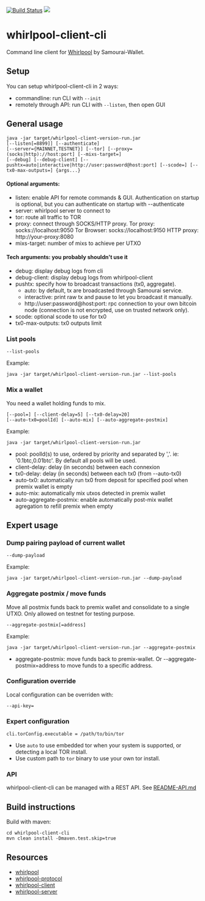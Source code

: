 [![Build Status](https://travis-ci.org/Samourai-Wallet/whirlpool-client-cli.svg?branch=develop)](https://travis-ci.org/Samourai-Wallet/whirlpool-client-cli)
[![](https://jitpack.io/v/Samourai-Wallet/whirlpool-client-cli.svg)](https://jitpack.io/#Samourai-Wallet/whirlpool-client-cli)

# whirlpool-client-cli

Command line client for [Whirlpool](https://github.com/Samourai-Wallet/Whirlpool) by Samourai-Wallet.


## Setup
You can setup whirlpool-client-cli in 2 ways:
- commandline: run CLI with ```--init```
- remotely through API: run CLI with ```--listen```, then open GUI


## General usage
```
java -jar target/whirlpool-client-version-run.jar
[--listen[=8899]] [--authenticate]
[--server={MAINNET,TESTNET}] [--tor] [--proxy=(socks|http)://host:port] [--mixs-target=]
[--debug] [--debug-client] [--pushtx=auto|interactive|http://user:password@host:port] [--scode=] [--tx0-max-outputs=] {args...}
```

#### Optional arguments:
- listen: enable API for remote commands & GUI. Authentication on startup is optional, but you can authenticate on startup with --authenticate
- server: whirlpool server to connect to
- tor: route all traffic to TOR
- proxy: connect through SOCKS/HTTP proxy.
    Tor proxy: socks://localhost:9050
    Tor Browser: socks://localhost:9150
    HTTP proxy: http://your-proxy:8080
- mixs-target: number of mixs to achieve per UTXO

#### Tech arguments: you probably shouldn't use it
- debug: display debug logs from cli
- debug-client: display debug logs from whirlpool-client
- pushtx: specify how to broadcast transactions (tx0, aggregate).
    * auto: by default, tx are broadcasted through Samourai service.
    * interactive: print raw tx and pause to let you broadcast it manually.
    * http://user:password@host:port: rpc connection to your own bitcoin node (connection is not encrypted, use on trusted network only).
- scode: optional scode to use for tx0
- tx0-max-outputs: tx0 outputs limit

### List pools
```
--list-pools
```

Example:
```
java -jar target/whirlpool-client-version-run.jar --list-pools
```

### Mix a wallet
You need a wallet holding funds to mix.

```
[--pool=] [--client-delay=5] [--tx0-delay=20]
[--auto-tx0=poolId] [--auto-mix] [--auto-aggregate-postmix]
```

Example:
```
java -jar target/whirlpool-client-version-run.jar
```
- pool: poolId(s) to use, ordered by priority and separated by ','. ie: '0.1btc,0.01btc'. By default all pools will be used.
- client-delay: delay (in seconds) between each connexion
- tx0-delay: delay (in seconds) between each tx0 (from --auto-tx0)
- auto-tx0: automatically run tx0 from deposit for specified pool when premix wallet is empty
- auto-mix: automatically mix utxos detected in premix wallet
- auto-aggregate-postmix: enable automatically post-mix wallet agregation to refill premix when empty

## Expert usage


### Dump pairing payload of current wallet
```
--dump-payload
```

Example:
```
java -jar target/whirlpool-client-version-run.jar --dump-payload
```


### Aggregate postmix / move funds
Move all postmix funds back to premix wallet and consolidate to a single UTXO.
Only allowed on testnet for testing purpose.
```
--aggregate-postmix[=address]
```

Example:
```
java -jar target/whirlpool-client-version-run.jar --aggregate-postmix
```
- aggregate-postmix: move funds back to premix-wallet. Or --aggregate-postmix=address to move funds to a specific address.

### Configuration override
Local configuration can be overriden with:
```
--api-key=
```

### Expert configuration
```
cli.torConfig.executable = /path/to/bin/tor
```
- Use `auto` to use embedded tor when your system is supported, or detecting a local TOR install.
- Use custom path to `tor` binary to use your own tor install.

### API
whirlpool-client-cli can be managed with a REST API. See [README-API.md](README-API.md)

## Build instructions
Build with maven:

```
cd whirlpool-client-cli
mvn clean install -Dmaven.test.skip=true
```

## Resources
 * [whirlpool](https://github.com/Samourai-Wallet/Whirlpool)
 * [whirlpool-protocol](https://github.com/Samourai-Wallet/whirlpool-protocol)
 * [whirlpool-client](https://github.com/Samourai-Wallet/whirlpool-client)
 * [whirlpool-server](https://github.com/Samourai-Wallet/whirlpool-server)
